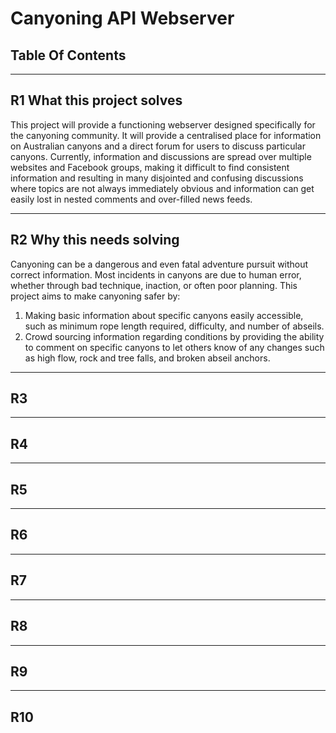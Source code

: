 # **Canyoning API Webserver**

## Table Of Contents

---

## R1 What this project solves

This project will provide a functioning webserver designed specifically for the canyoning community. It will provide a centralised place for information on Australian canyons and a direct forum for users to discuss particular canyons. Currently, information and discussions are spread over multiple websites and Facebook groups, making it difficult to find consistent information and resulting in many disjointed and confusing discussions where topics are not always immediately obvious and information can get easily lost in nested comments and over-filled news feeds.

---

## R2 Why this needs solving

Canyoning can be a dangerous and even fatal adventure pursuit without correct information. Most incidents in canyons are due to human error, whether through bad technique, inaction, or often poor planning. This project aims to make canyoning safer by:

1. Making basic information about specific canyons easily accessible, such as minimum rope length required, difficulty, and number of abseils.
2. Crowd sourcing information regarding conditions by providing the ability to comment on specific canyons to let others know of any changes such as high flow, rock and tree falls, and broken abseil anchors.

---

## R3

---

## R4

---

## R5

---

## R6

---

## R7

---

## R8

---

## R9

---

## R10
